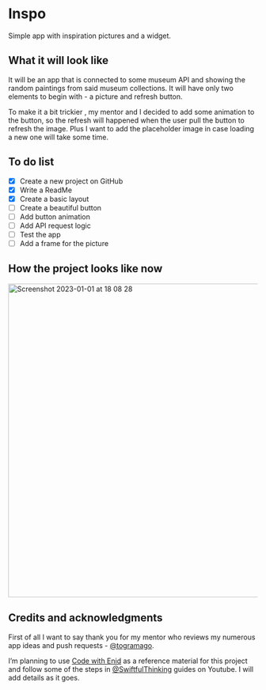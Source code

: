 # Inspo
Simple app with inspiration pictures and a widget. 

## What it will look like
It will be an app that is connected to some museum API and showing the random paintings from said museum collections. It will have only two elements to begin with - a picture and refresh button. 

To make it a bit trickier , my mentor and I decided to add some animation to the button, so the refresh will happened when the user pull the button to refresh the image. Plus I want to add the placeholder image in case loading a new one will take some time.

## To do list
- [x] Create a new project on GitHub
- [x] Write a ReadMe
- [x] Create a basic layout
- [ ] Create a beautiful button
- [ ] Add button animation
- [ ] Add API request logic
- [ ] Test the app
- [ ] Add a frame for the picture

## How the project looks like now

<img width="634" alt="Screenshot 2023-01-01 at 18 08 28" src="https://user-images.githubusercontent.com/45575272/210180717-e14070eb-92ff-40ac-835c-699b0447b82b.png">

## Credits and acknowledgments
First of all I want to say thank you for my mentor who reviews my numerous app ideas and push requests - [@togramago](https://github.com/togramago).

I’m planning to use [Code with Enid](https://twitter.com/ios_dev_alb) as a reference material for this project and follow some of the steps in [@SwiftfulThinking](https://www.youtube.com/@SwiftfulThinking) guides on Youtube. I will add details as it goes.
